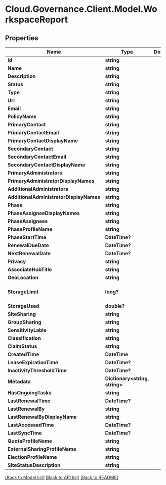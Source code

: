 # Cloud.Governance.Client.Model.WorkspaceReport
## Properties

Name | Type | Description | Notes
------------ | ------------- | ------------- | -------------
**Id** | **string** |  | [optional] 
**Name** | **string** |  | [optional] 
**Description** | **string** |  | [optional] 
**Status** | **string** |  | [optional] 
**Type** | **string** |  | [optional] 
**Url** | **string** |  | [optional] 
**Email** | **string** |  | [optional] 
**PolicyName** | **string** |  | [optional] 
**PrimaryContact** | **string** |  | [optional] 
**PrimaryContactEmail** | **string** |  | [optional] 
**PrimaryContactDisplayName** | **string** |  | [optional] 
**SecondaryContact** | **string** |  | [optional] 
**SecondaryContactEmail** | **string** |  | [optional] 
**SecondaryContactDisplayName** | **string** |  | [optional] 
**PrimaryAdministrators** | **string** |  | [optional] 
**PrimaryAdministratorDisplayNames** | **string** |  | [optional] 
**AdditionalAdministrators** | **string** |  | [optional] 
**AdditionalAdministratorDisplayNames** | **string** |  | [optional] 
**Phase** | **string** |  | [optional] 
**PhaseAssigneeDisplayNames** | **string** |  | [optional] 
**PhaseAssignees** | **string** |  | [optional] 
**PhaseProfileName** | **string** |  | [optional] 
**PhaseStartTime** | **DateTime?** |  | [optional] 
**RenewalDueDate** | **DateTime?** |  | [optional] 
**NextRenewalDate** | **DateTime?** |  | [optional] 
**Privacy** | **string** |  | [optional] 
**AssociateHubTitle** | **string** |  | [optional] 
**GeoLocation** | **string** |  | [optional] 
**StorageLimit** | **long?** |  | [optional] [default to 0]
**StorageUsed** | **double?** |  | [optional] 
**SiteSharing** | **string** |  | [optional] 
**GroupSharing** | **string** |  | [optional] 
**SensitivityLable** | **string** |  | [optional] 
**Classification** | **string** |  | [optional] 
**ClaimStatus** | **string** |  | [optional] 
**CreatedTime** | **DateTime** |  | [optional] 
**LeaseExpirationTime** | **DateTime?** |  | [optional] 
**InactivityThresholdTime** | **DateTime?** |  | [optional] 
**Metadata** | **Dictionary&lt;string, string&gt;** |  | [optional] 
**HasOngoingTasks** | **string** |  | [optional] 
**LastRenewalTime** | **DateTime?** |  | [optional] 
**LastRenewalBy** | **string** |  | [optional] 
**LastRenewalByDisplayName** | **string** |  | [optional] 
**LastAccessedTime** | **DateTime?** |  | [optional] 
**LastSyncTime** | **DateTime?** |  | [optional] 
**QuotaProfileName** | **string** |  | [optional] 
**ExternalSharingProfileName** | **string** |  | [optional] 
**ElectionProfileName** | **string** |  | [optional] 
**SiteStatusDescription** | **string** |  | [optional] 

[[Back to Model list]](../README.md#documentation-for-models) [[Back to API list]](../README.md#documentation-for-api-endpoints) [[Back to README]](../README.md)


